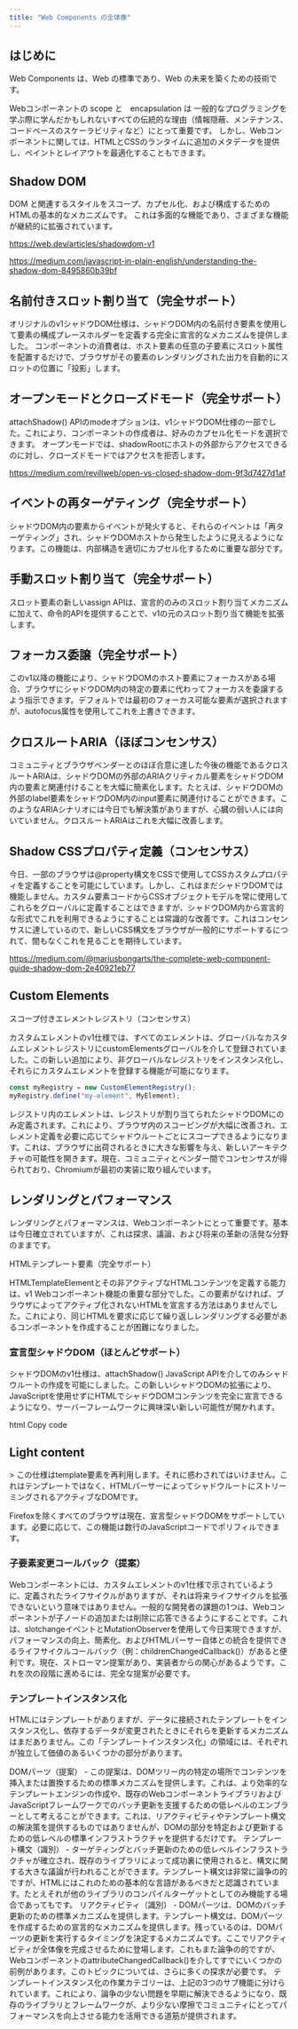 ```yaml
---
title: "Web Components の全体像"
---
```

## はじめに
Web Components は、Web の標準であり、Web の未来を築くための技術です。

Webコンポーネントの scope と　encapsulation は 一般的なプログラミングを学ぶ際に学んだかもしれないすべての伝統的な理由（情報隠蔽、メンテナンス、コードベースのスケーラビリティなど）にとって重要です。
しかし、Webコンポーネントに関しては、HTMLとCSSのランタイムに追加のメタデータを提供し、ペイントとレイアウトを最適化することもできます。


## Shadow DOM
DOM と関連するスタイルをスコープ、カプセル化、および構成するためのHTMLの基本的なメカニズムです。
これは多面的な機能であり、さまざまな機能が継続的に拡張されています。

https://web.dev/articles/shadowdom-v1

https://medium.com/javascript-in-plain-english/understanding-the-shadow-dom-8495860b39bf

## 名前付きスロット割り当て（完全サポート）
オリジナルのv1シャドウDOM仕様は、シャドウDOM内の名前付き<slot>要素を使用して要素の構成プレースホルダーを定義する完全に宣言的なメカニズムを提供しました。
コンポーネントの消費者は、ホスト要素の任意の子要素にスロット属性を配置するだけで、ブラウザがその要素のレンダリングされた出力を自動的にスロットの位置に「投影」します。

## オープンモードとクローズドモード（完全サポート）
attachShadow() APIのmodeオプションは、v1シャドウDOM仕様の一部でした。これにより、コンポーネントの作成者は、好みのカプセル化モードを選択できます。
オープンモードでは、shadowRootにホストの外部からアクセスできるのに対し、クローズドモードではアクセスを拒否します。

https://medium.com/revillweb/open-vs-closed-shadow-dom-9f3d7427d1af

## イベントの再ターゲティング（完全サポート）
シャドウDOM内の要素からイベントが発火すると、それらのイベントは「再ターゲティング」され、シャドウDOMホストから発生したように見えるようになります。この機能は、内部構造を適切にカプセル化するために重要な部分です。

## 手動スロット割り当て（完全サポート） 
スロット要素の新しいassign APIは、宣言的のみのスロット割り当てメカニズムに加えて、命令的APIを提供することで、v1の元のスロット割り当て機能を拡張します。

## フォーカス委譲（完全サポート） 
このv1以降の機能により、シャドウDOMのホスト要素にフォーカスがある場合、ブラウザにシャドウDOM内の特定の要素に代わってフォーカスを委譲するよう指示できます。デフォルトでは最初のフォーカス可能な要素が選択されますが、autofocus属性を使用してこれを上書きできます。

## クロスルートARIA（ほぼコンセンサス）
コミュニティとブラウザベンダーとのほぼ合意に達した今後の機能であるクロスルートARIAは、シャドウDOMの外部のARIAクリティカル要素をシャドウDOM内の要素と関連付けることを大幅に簡素化します。たとえば、シャドウDOMの外部のlabel要素をシャドウDOM内のinput要素に関連付けることができます。このようなARIAシナリオには今日でも解決策がありますが、心臓の弱い人には向いていません。クロスルートARIAはこれを大幅に改善します。

## Shadow CSSプロパティ定義（コンセンサス） 
今日、一部のブラウザは@property構文をCSSで使用してCSSカスタムプロパティを定義することを可能にしています。しかし、これはまだシャドウDOMでは機能しません。カスタム要素コードからCSSオブジェクトモデルを常に使用してこれらをグローバルに定義することはできますが、シャドウDOM内から宣言的な形式でこれを利用できるようにすることは常識的な改善です。これはコンセンサスに達しているので、新しいCSS構文をブラウザが一般的にサポートするにつれて、間もなくこれを見ることを期待しています。

https://medium.com/@mariusbongarts/the-complete-web-component-guide-shadow-dom-2e40921eb77

## Custom Elements

スコープ付きエレメントレジストリ（コンセンサス）

カスタムエレメントのv1仕様では、すべてのエレメントは、グローバルなカスタムエレメントレジストリにcustomElementsグローバルを介して登録されていました。この新しい追加により、非グローバルなレジストリをインスタンス化し、それらにカスタムエレメントを登録する機能が可能になります。

```javascript
const myRegistry = new CustomElementRegistry();
myRegistry.define("my-element", MyElement);
```

レジストリ内のエレメントは、レジストリが割り当てられたシャドウDOMにのみ定義されます。これにより、ブラウザ内のスコーピングが大幅に改善され、エレメント定義を必要に応じてシャドウルートごとにスコープできるようになります。これは、ブラウザに出荷されるときに大きな影響を与え、新しいアーキテクチャの可能性を開きます。現在、コミュニティとベンダー間でコンセンサスが得られており、Chromiumが最初の実装に取り組んでいます。


## レンダリングとパフォーマンス

レンダリングとパフォーマンスは、Webコンポーネントにとって重要です。基本は今日確立されていますが、これは探求、議論、および将来の革新の活発な分野のままです。

HTMLテンプレート要素（完全サポート）

HTMLTemplateElementとその非アクティブなHTMLコンテンツを定義する能力は、v1 Webコンポーネント機能の重要な部分でした。この要素がなければ、ブラウザによってアクティブ化されないHTMLを宣言する方法はありませんでした。これにより、同じHTMLを要求に応じて繰り返しレンダリングする必要があるコンポーネントを作成することが困難になりました。

### 宣言型シャドウDOM（ほとんどサポート）

シャドウDOMのv1仕様は、attachShadow() JavaScript APIを介してのみシャドウルートの作成を可能にしました。この新しいシャドウDOMの拡張により、JavaScriptを使用せずにHTMLでシャドウDOMコンテンツを完全に宣言できるようになり、サーバーフレームワークに興味深い新しい可能性が開かれます。

html
Copy code
<host-element>
<template shadowrootmode="open">
<slot></slot>
</template>
<h2>Light content</h2>>
</host-element>
この仕様はtemplate要素を再利用します。それに惑わされてはいけません。これはテンプレートではなく、HTMLパーサーによってシャドウルートにストリーミングされるアクティブなDOMです。

Firefoxを除くすべてのブラウザは現在、宣言型シャドウDOMをサポートしています。必要に応じて、この機能は数行のJavaScriptコードでポリフィルできます。

### 子要素変更コールバック（提案）

Webコンポーネントには、カスタムエレメントのv1仕様で示されているように、定義されたライフサイクルがありますが、それは将来ライフサイクルを拡張できないという意味ではありません。一般的な開発者の課題の1つは、Webコンポーネントが子ノードの追加または削除に応答できるようにすることです。これは、slotchangeイベントとMutationObserverを使用して今日実現できますが、パフォーマンスの向上、簡素化、およびHTMLパーサー自体との統合を提供できるライフサイクルコールバック（例：childrenChangedCallback()）があると便利です。現在、ストローマン提案があり、実装者からの関心があるようです。これを次の段階に進めるには、完全な提案が必要です。

### テンプレートインスタンス化

HTMLにはテンプレートがありますが、データに接続されたテンプレートをインスタンス化し、依存するデータが変更されたときにそれらを更新するメカニズムはまだありません。この「テンプレートインスタンス化」の領域には、それぞれが独立して価値のあるいくつかの部分があります。

DOMパーツ（提案） - この提案は、DOMツリー内の特定の場所でコンテンツを挿入または置換するための標準メカニズムを提供します。これは、より効率的なテンプレートエンジンの作成や、既存のWebコンポーネントライブラリおよびJavaScriptフレームワークでのバッチ更新を支援するための低レベルのエンブラーとして考えることができます。これは、リアクティビティやテンプレート構文の解決策を提供するものではありませんが、DOMの部分を特定および更新するための低レベルの標準インフラストラクチャを提供するだけです。
テンプレート構文（識別） - ターゲティングとバッチ更新のための低レベルインフラストラクチャが確立され、既存のライブラリによって成功裏に使用されると、構文に関する大きな議論が行われることができます。テンプレート構文は非常に論争の的ですが、HTMLにはこれのための基本的な言語があるべきだと認識されています。たとえそれが他のライブラリのコンパイルターゲットとしてのみ機能する場合であってもです。
リアクティビティ（識別） - DOMパーツは、DOMのバッチ更新のための標準メカニズムを提供します。テンプレート構文は、DOMパーツを作成するための宣言的なメカニズムを提供します。残っているのは、DOMパーツの更新を実行するタイミングを決定するメカニズムです。ここでリアクティビティが全体像を完成させるために登場します。これもまた論争の的ですが、WebコンポーネントのattributeChangedCallback()を介してすでにいくつかの前例があります。このトピックについては、さらに多くの探求が必要です。
テンプレートインスタンス化の作業カテゴリーは、上記の3つのサブ機能に分けられています。これにより、論争の少ない問題を早期に解決できるようになり、既存のライブラリとフレームワークが、より少ない摩擦でコミュニティにとってパフォーマンスを向上させる能力を活用できる道筋が提供されます。

